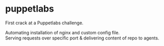 # puppetlabs
First crack at a Puppetlabs challenge.

Automating installation of nginx and custom config file.  
Serving requests over specific port & delivering content of repo to agents.
